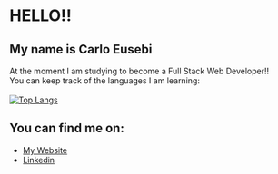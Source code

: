 # HELLO!!

## My name is Carlo Eusebi

At the moment I am studying to become a Full Stack Web Developer!!<br>
You can keep track of the languages I am learning:
<br>
<br>
[![Top Langs](https://github-readme-stats.vercel.app/api/top-langs/?username=carloeusebi&layout=compact&hide=html,css,hack,kerboscript,blade)](https://github.com/anuraghazra/github-readme-stats)
<br>
## You can find me on:
- [My Website](https://carloeusebiwebdeveloper.it)
- [Linkedin](https://www.linkedin.com/in/carlo-eusebi-a283b2271/)
